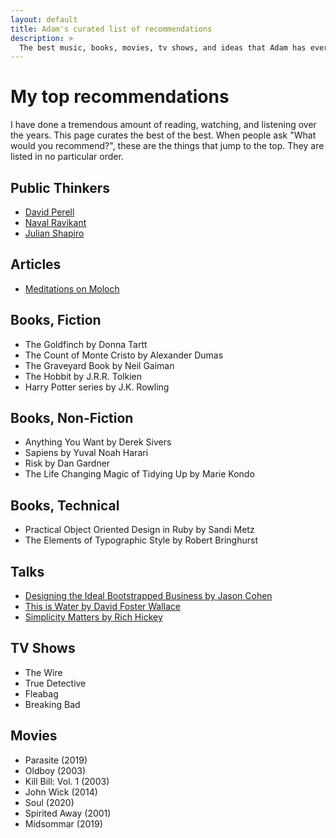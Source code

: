 ```yaml
---
layout: default
title: Adam's curated list of recommendations
description: >
  The best music, books, movies, tv shows, and ideas that Adam has ever come across.
---
```


# My top recommendations

I have done a tremendous amount of reading, watching, and listening over the years. This page curates the best of the best. When people ask "What would you recommend?", these are the things that jump to the top. They are listed in no particular order.

## Public Thinkers

- [David Perell](https://perell.com/)
- [Naval Ravikant](https://twitter.com/naval)
- [Julian Shapiro](https://julian.com)

## Articles

- [Meditations on Moloch](https://slatestarcodex.com/2014/07/30/meditations-on-moloch/)

## Books, Fiction

- The Goldfinch by Donna Tartt
- The Count of Monte Cristo by Alexander Dumas
- The Graveyard Book by Neil Gaiman
- The Hobbit by J.R.R. Tolkien
- Harry Potter series by J.K. Rowling

## Books, Non-Fiction

- Anything You Want by Derek Sivers
- Sapiens by Yuval Noah Harari
- Risk by Dan Gardner
- The Life Changing Magic of Tidying Up by Marie Kondo

## Books, Technical

- Practical Object Oriented Design in Ruby by Sandi Metz
- The Elements of Typographic Style by Robert Bringhurst

## Talks

- [Designing the Ideal Bootstrapped Business by Jason Cohen](https://vimeo.com/743382720)
- [This is Water by David Foster Wallace](https://fs.blog/2012/04/david-foster-wallace-this-is-water/)
- [Simplicity Matters by Rich Hickey](https://www.youtube.com/watch?v=rI8tNMsozo0)

## TV Shows

- The Wire
- True Detective
- Fleabag
- Breaking Bad

## Movies

- Parasite (2019)
- Oldboy (2003)
- Kill Bill: Vol. 1 (2003)
- John Wick (2014)
- Soul (2020)
- Spirited Away (2001)
- Midsommar (2019)
